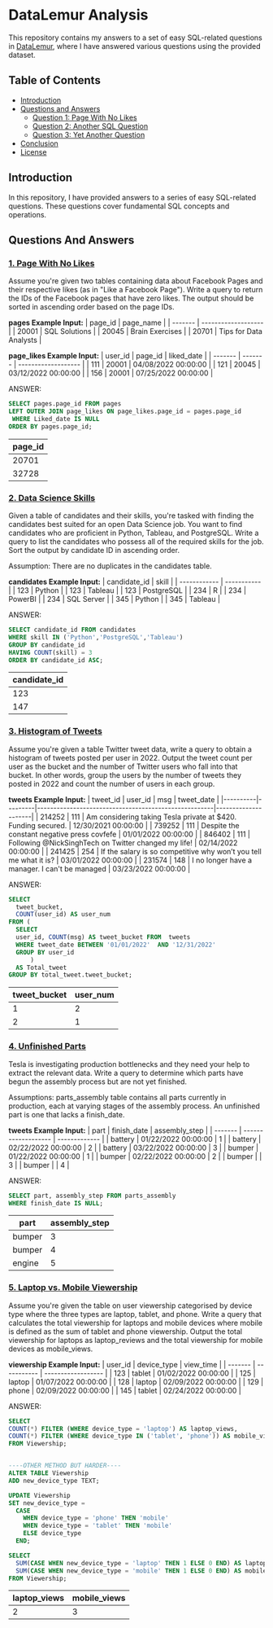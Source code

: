 # DataLemur Analysis

This repository contains my answers to a set of easy SQL-related questions in [DataLemur](https://datalemur.com/), where I have answered various questions using the provided dataset.

## Table of Contents

- [Introduction](#introduction)
- [Questions and Answers](#questions-and-answers)
  - [Question 1: Page With No Likes](###-1.-Page-With-No-Likes])
  - [Question 2: Another SQL Question](#question-2-another-sql-question)
  - [Question 3: Yet Another Question](#question-3-yet-another-question)
- [Conclusion](#conclusion)
- [License](#license)

## Introduction

In this repository, I have provided answers to a series of easy SQL-related questions. These questions cover fundamental SQL concepts and operations.

## Questions And Answers

### [1. Page With No Likes](https://datalemur.com/questions/sql-page-with-no-likes)

Assume you're given two tables containing data about Facebook Pages and their respective likes (as in "Like a Facebook Page").
Write a query to return the IDs of the Facebook pages that have zero likes. The output should be sorted in ascending order based on the page IDs.

  **pages Example Input:**
| page_id | page_name           |
| ------- | ------------------- |
| 20001   | SQL Solutions       |
| 20045   | Brain Exercises     |
| 20701   | Tips for Data Analysts |
 
  **page_likes Example Input:**
| user_id | page_id | liked_date          |
| ------- | ------- | ------------------- |
| 111     | 20001   | 04/08/2022 00:00:00 |
| 121     | 20045   | 03/12/2022 00:00:00 |
| 156     | 20001   | 07/25/2022 00:00:00 |


ANSWER:


```sql
SELECT pages.page_id FROM pages 
LEFT OUTER JOIN page_likes ON page_likes.page_id = pages.page_id
 WHERE Liked_date IS NULL
ORDER BY pages.page_id;
```

| page_id |
| ------- |
| 20701   |
| 32728   |


### [2. Data Science Skills](https://datalemur.com/questions/matching-skills)

Given a table of candidates and their skills, you're tasked with finding the candidates best suited for an open Data Science job. You want to find candidates who are proficient in Python, Tableau, and PostgreSQL.
Write a query to list the candidates who possess all of the required skills for the job. Sort the output by candidate ID in ascending order.

Assumption:
There are no duplicates in the candidates table.


**candidates Example Input:**
| candidate_id | skill       |
| ------------ | ----------- |
| 123          | Python      |
| 123          | Tableau     |
| 123          | PostgreSQL  |
| 234          | R           |
| 234          | PowerBI     |
| 234          | SQL Server  |
| 345          | Python      |
| 345          | Tableau     |


ANSWER:


```sql
SELECT candidate_id FROM candidates
WHERE skill IN ('Python','PostgreSQL','Tableau')
GROUP BY candidate_id
HAVING COUNT(skill) = 3
ORDER BY candidate_id ASC;
```

| candidate_id |
| ------------ |
| 123          |
| 147          |

### [3. Histogram of Tweets](https://datalemur.com/questions/sql-histogram-tweets)

Assume you're given a table Twitter tweet data, write a query to obtain a histogram of tweets posted per user in 2022. Output the tweet count per user as the bucket and the number of Twitter users who fall into that bucket.
In other words, group the users by the number of tweets they posted in 2022 and count the number of users in each group.

**tweets Example Input:**
| tweet_id | user_id | msg                                                  | tweet_date          |
|----------|---------|------------------------------------------------------|---------------------|
| 214252   | 111     | Am considering taking Tesla private at $420. Funding secured. | 12/30/2021 00:00:00 |
| 739252   | 111     | Despite the constant negative press covfefe         | 01/01/2022 00:00:00 |
| 846402   | 111     | Following @NickSinghTech on Twitter changed my life!  | 02/14/2022 00:00:00 |
| 241425   | 254     | If the salary is so competitive why won’t you tell me what it is? | 03/01/2022 00:00:00 |
| 231574   | 148     | I no longer have a manager. I can't be managed      | 03/23/2022 00:00:00 |


ANSWER:


```sql
SELECT 
  tweet_bucket, 
  COUNT(user_id) AS user_num 
FROM ( 
  SELECT 
  user_id, COUNT(msg) AS tweet_bucket FROM  tweets 
  WHERE tweet_date BETWEEN '01/01/2022'  AND '12/31/2022'
  GROUP BY user_id 
      ) 
  AS Total_tweet
GROUP BY total_tweet.tweet_bucket;
```

| tweet_bucket | user_num |
|--------------|----------|
| 1            | 2        |
| 2            | 1        |

### [4. Unfinished Parts](https://datalemur.com/questions/tesla-unfinished-parts)

Tesla is investigating production bottlenecks and they need your help to extract the relevant data. Write a query to determine which parts have begun the assembly process but are not yet finished.

Assumptions:
parts_assembly table contains all parts currently in production, each at varying stages of the assembly process.
An unfinished part is one that lacks a finish_date.

**tweets Example Input:**
| part    | finish_date         | assembly_step |
| ------- | ------------------- | ------------- |
| battery | 01/22/2022 00:00:00 | 1             |
| battery | 02/22/2022 00:00:00 | 2             |
| battery | 03/22/2022 00:00:00 | 3             |
| bumper  | 01/22/2022 00:00:00 | 1             |
| bumper  | 02/22/2022 00:00:00 | 2             |
| bumper  |                     | 3             |
| bumper  |                     | 4             |


ANSWER:


```sql
SELECT part, assembly_step FROM parts_assembly
WHERE finish_date IS NULL;
```

| part   | assembly_step |
| ------ | ------------- |
| bumper | 3             |
| bumper | 4             |
| engine | 5             |

### [5. Laptop vs. Mobile Viewership](https://datalemur.com/questions/laptop-mobile-viewership)

Assume you're given the table on user viewership categorised by device type where the three types are laptop, tablet, and phone.
Write a query that calculates the total viewership for laptops and mobile devices where mobile is defined as the sum of tablet and phone viewership. Output the total viewership for laptops as laptop_reviews and the total viewership for mobile devices as mobile_views.

**viewership Example Input:**
| user_id | device_type | view_time          |
| ------- | ----------- | ------------------ |
| 123     | tablet      | 01/02/2022 00:00:00 |
| 125     | laptop      | 01/07/2022 00:00:00 |
| 128     | laptop      | 02/09/2022 00:00:00 |
| 129     | phone       | 02/09/2022 00:00:00 |
| 145     | tablet      | 02/24/2022 00:00:00 |

ANSWER:


```sql
SELECT
COUNT(*) FILTER (WHERE device_type = 'laptop') AS laptop_views,
COUNT(*) FILTER (WHERE device_type IN ('tablet', 'phone')) AS mobile_views
FROM Viewership;


----OTHER METHOD BUT HARDER----
ALTER TABLE Viewership
ADD new_device_type TEXT;

UPDATE Viewership
SET new_device_type =
  CASE
    WHEN device_type = 'phone' THEN 'mobile'
    WHEN device_type = 'tablet' THEN 'mobile'
    ELSE device_type
  END;

SELECT 
  SUM(CASE WHEN new_device_type = 'laptop' THEN 1 ELSE 0 END) AS laptop_views,
  SUM(CASE WHEN new_device_type = 'mobile' THEN 1 ELSE 0 END) AS mobile_views
FROM Viewership;
```

| laptop_views | mobile_views |
| ------------ | ------------ |
| 2            | 3            |

